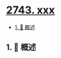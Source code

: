 # [2743. xxx](https://github.com/Tdahuyou/TNotes.leetcode/tree/main/notes/2743.%20xxx)

<!-- region:toc -->

- [1. 📝 概述](#1--概述)

<!-- endregion:toc -->

## 1. 📝 概述
